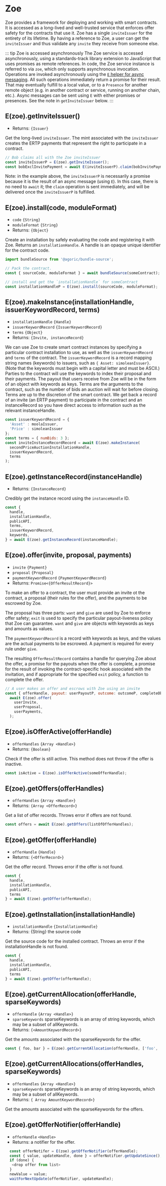 # Zoe

<Zoe-Version/>

Zoe provides a framework for deploying and working with smart contracts. It is accessed 
as a long-lived and well-trusted service that enforces offer safety for the contracts that use it. Zoe has a single `inviteIssuer` for the entirety of its lifetime. By having a reference to Zoe, a user can get the `inviteIssuer` and thus validate any `invite` they receive from someone else.

::: tip Zoe is accessed asynchronously
The Zoe service is accessed asynchronously, using a standards-track library extension
to JavaScript that uses promises as remote references. In code, the Zoe service instance 
is referred to via `zoe`, which only supports asynchronous invocation. Operations are 
invoked asynchronously using the [`E` helper for async messaging](https://github.com/tc39/proposal-eventual-send#e-and-esendonly-convenience-proxies). 
All such operations immediately return a promise for their result. That may eventually fulfill to a local value, or to a `Presence` for another remote object (e.g. in another contract or service, running on another chain, etc.). Async messages can be sent using `E` with either promises or presences. See the note in `getInviteIssuer` below.
:::

## E(zoe).getInviteIssuer()
- Returns: <router-link to="/ertp/api/issuer.html">`{Issuer}`</router-link>

Get the long-lived `inviteIssuer`. The mint associated with the `inviteIssuer` creates the ERTP payments that represent the right to participate in a contract.

```js
// Bob claims all with the Zoe inviteIssuer
const inviteIssuerP = E(zoe).getInviteIssuer();
const bobExclInvitePayment = await E(inviteIssuerP).claim(bobInvitePayment);
```

Note: in the example above, the `inviteIssuerP` is necessarily a promise because it 
is the result of an async message (using `E`). In this case, there is no need to
`await` it; the `claim` operation is sent immediately, and will be delivered once
the `inviteIssuerP` is fulfilled. 

## E(zoe).install(code, moduleFormat)
- `code` `{String}`
- `moduleFormat` `{String}`
- Returns: `{Object}`

Create an installation by safely evaluating the code and registering
it with Zoe. Returns an `installationHandle`. A <router-link to="/glossary/#handle">handle</router-link> is an opaque unique
identifier for the contract code.

```js
import bundleSource from '@agoric/bundle-source';

// Pack the contract.
const { sourceCode, moduleFormat } = await bundleSource(someContract);

// install and get the `installationHandle` for someContract
const installationHandleP = E(zoe).install(sourceCode, moduleFormat);
```
 
## E(zoe).makeInstance(installationHandle, issuerKeywordRecord, terms)
- `installationHandle` <router-link to="/glossary/#handle">`{Handle}`</router-link>
- `issuerKeywordRecord` <router-link to="/zoe/api/records.html#issuerkeywordrecord">`{IssuerKeywordRecord}`</router-link>
- `terms` `{Object}`
- Returns: `{Invite, instanceRecord}`

We can use Zoe to create smart contract instances by specifying a
particular contract installation to use, as well as the
`issuerKeywordRecord` and `terms` of the contract. The
`issuerKeywordRecord` is a record mapping string names (keywords) to
issuers, such as `{ Asset: simoleanIssuer}`. (Note that the keywords
must begin with a capital letter and must be ASCII.) Parties to the
contract will use the keywords to index their proposal and their
payments. The payout that users receive from Zoe will be in the form of an
object with keywords as keys. Terms are the arguments to the contract,
such as the number of bids an auction will wait for before closing.
Terms are up to the discretion of the smart contract. We get back a record
of an invite (an ERTP payment) to participate in the contract and an
instanceRecord so you have direct access to information such as the 
relevant instanceHandle.

```js
const issuerKeywordRecord = { 
  'Asset' : moolaIssuer, 
  'Price' : simoleanIssuer 
};
const terms = { numBids: 3 };
const inviteInstanceRecordRecord = await E(zoe).makeInstance(
  secondPriceAuctionInstallationHandle, 
  issuerKeywordRecord, 
  terms
);
```

## E(zoe).getInstanceRecord(instanceHandle)
- Returns: <router-link
  to="/zoe/api/records.html#instance-record">`{InstanceRecord}`</router-link>

Credibly get the instance record using the <router-link to="/glossary/#handle">`instanceHandle`</router-link> ID.

```js
const {
  handle,
  installationHandle,
  publicAPI,
  terms,
  issuerKeywordRecord,
  keywords,
} = await E(zoe).getInstanceRecord(instanceHandle);
```

## E(zoe).offer(invite, proposal, payments)
- `invite` <router-link to="/ertp/api/payment.html#payment">`{Payment}`</router-link>
- `proposal` <router-link to="/zoe/api/records.html#proposal">`{Proposal}`</router-link>
- `paymentKeywordRecord` <router-link to="/zoe/api/records.html#paymentkeywordrecord">`{PaymentKeywordRecord}`</router-link>
- Returns: <router-link to="/zoe/api/records.html#offerresultrecord">`Promise<{OfferResultRecord}>`</router-link>

To make an offer to a contract, the user must provide an invite ot the 
contract, a proposal (their rules for the offer), and the payments to be 
escrowed by Zoe. 

The proposal has three parts: `want` and `give` are used
by Zoe to enforce offer safety; `exit` is used to specify
the particular payout-liveness policy that Zoe can guarantee.
`want` and `give` are objects with keywords as keys and amounts
as values. 

The `paymentKeywordRecord` is a record with keywords as keys,
and the values are the actual payments to be escrowed. A payment
is required for every rule under `give`.

The resulting `OfferResultRecord` contains a handle for querying 
Zoe about the offer, a promise for the payouts when the offer 
is complete, a promise for the result of invoking the contract-specific
hook associated with the invitation, and if appropriate for the specified 
`exit` policy, a function to complete the offer.

```js
// A user makes an offer and escrows with Zoe using an invite 
const { offerHandle, payout: userPayoutP, outcome: outcomeP, completeObj } = 
  await E(zoe).offer(
    userInvite,
    userProposal,
    userPayments,
  );
```

## E(zoe).isOfferActive(offerHandle)
- `offerHandles` <router-link to="/glossary/#handle">`{Array <Handle>}`</router-link>
- Returns: `{Boolean}`

Check if the offer is still active. This method does not throw if the offer is inactive.

```js
const isActive = E(zoe).isOfferActive(someOfferHandle);
```

## E(zoe).getOffers(offerHandles)
- `offerHandles` <router-link to="/glossary/#handle">`{Array <Handle>}`</router-link>
- Returns: <router-link to="/zoe/api/records.html#offer-record">`{Array <OfferRecord>}`</router-link>

Get a list of offer records. Throws error if offers are not found.

```js
const offers = await E(zoe).getOffers(listOfOfferHandles);
```

## E(zoe).getOffer(offerHandle)
- `offerHandle` <router-link to="/glossary/#handle">`{Handle}`</router-link>
- Returns: <router-link to="/zoe/api/records.html#offer-record">`{<OfferRecord>}`</router-link>

Get the offer record. Throws error if the offer is not found.

```js
const { 
  handle,
  installationHandle,
  publicAPI,
  terms
} = await E(zoe).getOffer(offerHandle);
```

## E(zoe).getInstallation(installationHandle)
- `installationHandle` `{InstallationHandle}`
- Returns: {String} the source code

Get the source code for the installed contract. Throws an error if the installationHandle is not found.

```js
const {
  handle,
  installationHandle,
  publicAPI,
  terms
} = await E(zoe).getOffer(offerHandle);
```

## E(zoe).getCurrentAllocation(offerHandle, sparseKeywords)
- `offerHandle` <router-link to="/glossary/#handle">`{Array <Handle>}`</router-link>
- `sparseKeywords` sparseKeywords is an array of string keywords, which may be a subset of allKeywords.
- Returns: <router-link to="/zoe/api/records.html#offer-record">`{<AmountKeywordRecord>}`</router-link>

Get the amounts associated with the sparseKeywords for the offer.

```js
const { foo, bar } = E(zoe).getCurrentAllocation(offerHandle, ['foo', 'bar']);
```

## E(zoe).getCurrentAllocations(offerHandles, sparseKeywords)
- `offerHandles` <router-link to="/glossary/#handle">`{Array <Handle>}`</router-link>
- `sparseKeywords` sparseKeywords is an array of string keywords, which may be a subset of allKeywords.
- Returns: <router-link to="/zoe/api/records.html#amount-keyword-record">`{ Array AmountKeywordRecord>}`</router-link>

Get the amounts associated with the sparseKeywords for the offers.


## E(zoe).getOfferNotifier(offerHandle)
- `offerHandle` <router-link to="/glossary/#handle">`<Handle>`</router-link>
- Returns: a <router-link to="/glossary/#notifier">notifier</router-link> for the offer.

```js
  const offerNotifer = E(zoe).getOfferNotifier(offerHandle);
  const { value, updateHandle, done } = offerNotifier.getUpdateSince();
  if (done) {
   <drop offer from list>
  }
  newValue = value;
  waitForNextUpdate(offerNotifier, updateHandle);
```
